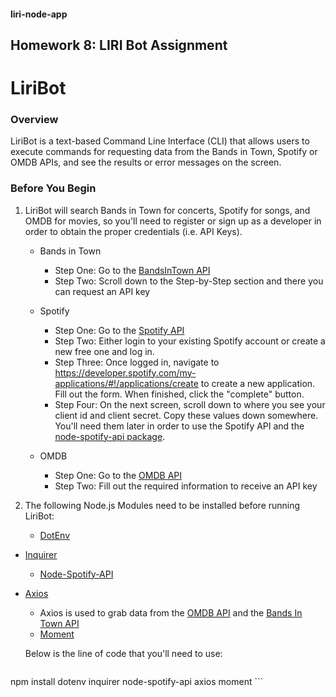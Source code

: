 #### liri-node-app
Homework 8: LIRI Bot Assignment
---
# LiriBot

### Overview

LiriBot is a text-based Command Line Interface (CLI) that allows users to execute commands for requesting data from the Bands in Town, Spotify or OMDB APIs, and see the results or error messages on the screen.

### Before You Begin

1. LiriBot will search Bands in Town for concerts, Spotify for songs, and OMDB for movies, so you'll need to register or sign up as a developer in order to obtain the proper credentials (i.e. API Keys).

   - Bands in Town
     - Step One: Go to the [BandsInTown API](https://manager.bandsintown.com/support/bandsintown-api)
     - Step Two: Scroll down to the Step-by-Step section and there you can request an API key

   - Spotify
     - Step One: Go to the [Spotify API](https://developer.spotify.com/my-applications/#!/)
     - Step Two: Either login to your existing Spotify account or create a new free one and log in.
     - Step Three: Once logged in, navigate to <https://developer.spotify.com/my-applications/#!/applications/create> to create a new application. Fill out the form. When finished, click the "complete" button.
     - Step Four: On the next screen, scroll down to where you see your client id and client secret. Copy these values down somewhere. You'll need them later in order to use the Spotify API and the [node-spotify-api package](https://www.npmjs.com/package/node-spotify-api).

   - OMDB
     - Step One: Go to the [OMDB API](http://www.omdbapi.com/apikey.aspx)
     - Step Two: Fill out the required information to receive an API key

2. The following Node.js Modules need to be installed before running LiriBot:

   - [DotEnv](https://www.npmjs.com/package/dotenv)
- [Inquirer](https://www.npmjs.com/package/inquirer)
   - [Node-Spotify-API](https://www.npmjs.com/package/node-spotify-api)
- [Axios](https://www.npmjs.com/package/axios)
   
  - Axios is used to grab data from the [OMDB API](http://www.omdbapi.com) and the [Bands In Town API](http://www.artists.bandsintown.com/bandsintown-api)
   - [Moment](https://www.npmjs.com/package/moment) 

   Below is the line of code that you'll need to use:

    ```
 npm install dotenv inquirer node-spotify-api axios moment
    ```


